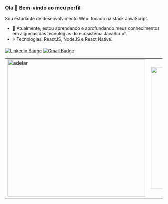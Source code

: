 

### Olá 👋 Bem-vindo ao meu perfil 


Sou estudante de desenvolvimento Web: focado na stack JavaScript.

- 🔭 Atualmente, estou aprendendo e aprofundando meus conhecimentos em algumas das tecnologias do ecosistema JavaScript.
- ⚡ Tecnologias: ReactJS, NodeJS e React Native. 

[![Linkedin Badge](https://img.shields.io/badge/-LinkedIn-blue?style=flat-square&logo=Linkedin&logoColor=white&link=https://www.linkedin.com/in/adelar-de-mello-1948a1168/)](https://www.linkedin.com/in/adelar-de-mello-1948a1168/)
[![Gmail Badge](https://img.shields.io/badge/-Gmail-c14438?style=flat-square&logo=Gmail&logoColor=white&link=mailto:adelarmello8@gmail.com)](mailto:adelarmello8@gmail.com)


<center>
  <table>
    <tr>
      <td><img width="440" align="left" src="https://github-readme-stats.vercel.app/api?username=adelarmello&show_icons=true&theme=default" alt="adelar"/></td>
      <td><img width="390px" align="left" src="https://github-readme-stats.vercel.app/api/top-langs/?username=adelarmello&hide=html&layout=compact&theme=default"/>      </td>
   </tr>
 </table>
</center>
